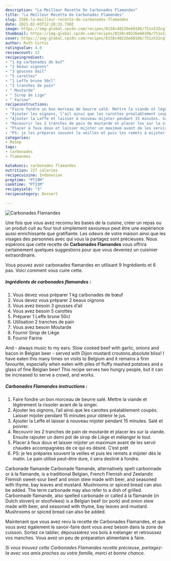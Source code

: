 ```yaml
---
description: "La Meilleur Recette De Carbonades Flamandes"
title: "La Meilleur Recette De Carbonades Flamandes"
slug: 2566-la-meilleur-recette-de-carbonades-flamandes
date: 2021-02-03T12:28:33.730Z
image: https://img-global.cpcdn.com/recipes/0158c40226e60186/751x532cq70/carbonades-flamandes-photo-principale-de-la-recette.jpg
thumbnail: https://img-global.cpcdn.com/recipes/0158c40226e60186/751x532cq70/carbonades-flamandes-photo-principale-de-la-recette.jpg
cover: https://img-global.cpcdn.com/recipes/0158c40226e60186/751x532cq70/carbonades-flamandes-photo-principale-de-la-recette.jpg
author: Ruth Curtis
ratingvalue: 4.6
reviewcount: 12
recipeingredient:
- "1 kg carbonades de buf"
- "2 beaux oignons"
- "3 gousses dail"
- "5 carottes"
- "1 Leffe brune 50cl"
- "2 tranches de pain"
- " Moutarde"
- " Sirop de Lige"
- " Farine"
recipeinstructions:
- "Faire fondre un bon morceau de beurre salé. Mettre la viande et légèrement la rissoler avant de la singer."
- "Ajouter les oignons, l’ail ainsi que les carottes préalablement coupés. Laisser mijoter pendant 15 minutes pour obtenir le jus."
- "Ajouter la Leffe et laisser à nouveau mijoter pendant 15 minutes. Salé et poivrer."
- "Recouvrir les 2 tranches de pain de moutarde et placer les sur la viande. Ensuite rajouter un demi pot de sirop de Liège et mélanger le tout."
- "Placer à feux doux et laisser mijoter un maximum avant de les servir chaudes accompagnées de ce qui es désiré. C’est prêt"
- "PS: je les prépares souvent la veilles et puis les remets à mijoter dès le matin. Le pain utilisé peut-être dure, il sera destiné à fondre."
categories:
- Resep
tags:
- carbonades
- flamandes

katakunci: carbonades flamandes 
nutrition: 227 calories
recipecuisine: Indonesian
preptime: "PT19M"
cooktime: "PT33M"
recipeyield: "3"
recipecategory: Dessert

---
```



![Carbonades Flamandes](https://img-global.cpcdn.com/recipes/0158c40226e60186/751x532cq70/carbonades-flamandes-photo-principale-de-la-recette.jpg)

Une fois que vous avez reconnu les bases de la cuisine, créer un repas ou un produit cuit au four tout simplement savoureux peut être une expérience aussi enrichissante que gratifiante. Les odeurs de votre maison ainsi que les visages des personnes avec qui vous la partagez sont précieuses. Nous espérons que cette recette de <strong> Carbonades Flamandes </strong> vous offrira certainement quelques suggestions pour que vous deveniez un cuisinier extraordinaire.

<!--inarticleads1-->

Vous pouvez avoir carbonades flamandes en utilisant 9 Ingrédients et 6 pas. Voici comment vous cuire cette.

##### Ingrédients de carbonades flamandes :

1. Vous devez vous préparer 1 kg carbonades de bœuf
1. Vous devez vous préparer 2 beaux oignons
1. Vous avez besoin 3 gousses d’ail
1. Vous avez besoin 5 carottes
1. Préparer 1 Leffe brune 50cl
1. Utilisation 2 tranches de pain
1. Vous avez besoin  Moutarde
1. Fournir  Sirop de Liège
1. Fournir  Farine


And - always music to my ears. Slow cooked beef with garlic, onions and bacon in Belgian beer - served with Dijon mustard croutons.absolute bliss! I have eaten this many times on visits to Belgium and it remains a firm favourite, especially when eaten with piles of fluffy mashed potatoes and a glass of fine Belgian beer! This recipe serves two hungry people, but it can be increased to serve a crowd, and works. 

<!--inarticleads2-->

##### Carbonades Flamandes instructions :

1. Faire fondre un bon morceau de beurre salé. Mettre la viande et légèrement la rissoler avant de la singer.
1. Ajouter les oignons, l’ail ainsi que les carottes préalablement coupés. Laisser mijoter pendant 15 minutes pour obtenir le jus.
1. Ajouter la Leffe et laisser à nouveau mijoter pendant 15 minutes. Salé et poivrer.
1. Recouvrir les 2 tranches de pain de moutarde et placer les sur la viande. Ensuite rajouter un demi pot de sirop de Liège et mélanger le tout.
1. Placer à feux doux et laisser mijoter un maximum avant de les servir chaudes accompagnées de ce qui es désiré. C’est prêt
1. PS: je les prépares souvent la veilles et puis les remets à mijoter dès le matin. Le pain utilisé peut-être dure, il sera destiné à fondre.


Carbonade flamande Carbonade flamande, alternatively spelt carbonnade or à la flamande, is a traditional Belgian, French Flemish and Zeelandic Flemish sweet-sour beef and onion stew made with beer, and seasoned with thyme, bay leaves and mustard. Mushrooms or spiced bread can also be added. The term carbonade may also refer to a dish of grilled. Carbonnade flamande, also spelled carbonade or called à la flamande (in Dutch stoverij or stoofvlees) is a Belgian beef (or pork) and onion stew made with beer, and seasoned with thyme, bay leaves and mustard. Mushrooms or spiced bread can also be added. 

<!--inarticleads1-->

<p>
Maintenant que vous avez revu la recette de Carbonades Flamandes, et que vous avez également le savoir-faire dont vous avez besoin dans la zone de cuisson. Sortez ce tablier, dépoussiérez vos bols à mélanger et retroussez vos manches. Vous avez un peu de préparation alimentaire à faire.
</p>

<p>
<i>Si vous trouvez cette Carbonades Flamandes recette précieuse, partagez-la avec vos amis proches ou votre famille, merci et bonne chance.</i>
</p>

